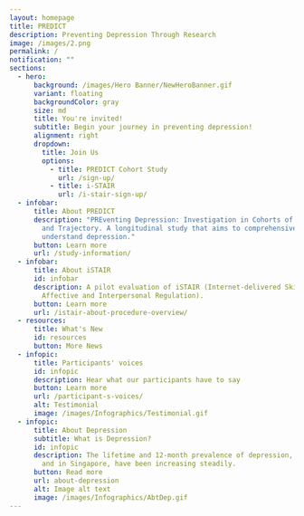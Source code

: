 ```yaml
---
layout: homepage
title: PREDICT
description: Preventing Depression Through Research
image: /images/2.png
permalink: /
notification: ""
sections:
  - hero:
      background: /images/Hero Banner/NewHeroBanner.gif
      variant: floating
      backgroundColor: gray
      size: md
      title: You're invited!
      subtitle: Begin your journey in preventing depression!
      alignment: right
      dropdown:
        title: Join Us
        options:
          - title: PREDICT Cohort Study
            url: /sign-up/
          - title: i-STAIR
            url: /i-stair-sign-up/
  - infobar:
      title: About PREDICT
      description: "PREventing Depression: Investigation in Cohorts of its etiology
        and Trajectory. A longitudinal study that aims to comprehensively
        understand depression."
      button: Learn more
      url: /study-information/
  - infobar:
      title: About iSTAIR
      id: infobar
      description: A pilot evaluation of iSTAIR (Internet-delivered Skills Training in
        Affective and Interpersonal Regulation).
      button: Learn more
      url: /istair-about-procedure-overview/
  - resources:
      title: What's New
      id: resources
      button: More News
  - infopic:
      title: Participants' voices
      id: infopic
      description: Hear what our participants have to say
      button: Learn more
      url: /participant-s-voices/
      alt: Testimonial
      image: /images/Infographics/Testimonial.gif
  - infopic:
      title: About Depression
      subtitle: What is Depression?
      id: infopic
      description: The lifetime and 12-month prevalence of depression, both globally
        and in Singapore, have been increasing steadily.
      button: Read more
      url: about-depression
      alt: Image alt text
      image: /images/Infographics/AbtDep.gif
---
```

